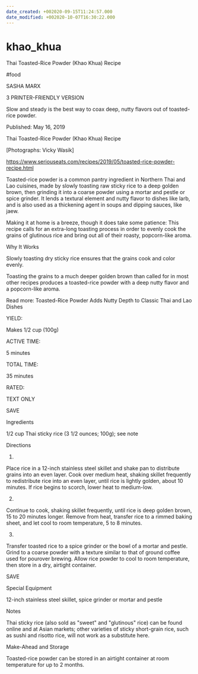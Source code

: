```yaml
---
date_created: +002020-09-15T11:24:57.000
date_modified: +002020-10-07T16:30:22.000
---
```


# khao_khua

Thai Toasted-Rice Powder (Khao Khua) Recipe

#food

SASHA MARX

3 PRINTER-FRIENDLY VERSION

Slow and steady is the best way to coax deep, nutty flavors out of toasted-rice powder.

Published: May 16, 2019

Thai Toasted-Rice Powder (Khao Khua) Recipe

[Photographs: Vicky Wasik]

https://www.seriouseats.com/recipes/2019/05/toasted-rice-powder-recipe.html

Toasted-rice powder is a common pantry ingredient in Northern Thai and Lao cuisines, made by slowly toasting raw sticky rice to a deep golden brown, then grinding it into a coarse powder using a mortar and pestle or spice grinder. It lends a textural element and nutty flavor to dishes like larb, and is also used as a thickening agent in soups and dipping sauces, like jaew.

Making it at home is a breeze, though it does take some patience: This recipe calls for an extra-long toasting process in order to evenly cook the grains of glutinous rice and bring out all of their roasty, popcorn-like aroma.

Why It Works

Slowly toasting dry sticky rice ensures that the grains cook and color evenly.

Toasting the grains to a much deeper golden brown than called for in most other recipes produces a toasted-rice powder with a deep nutty flavor and a popcorn-like aroma.

Read more: Toasted-Rice Powder Adds Nutty Depth to Classic Thai and Lao Dishes

YIELD:

Makes 1/2 cup (100g)

ACTIVE TIME:

5 minutes

TOTAL TIME:

35 minutes

RATED:

    

TEXT ONLY

 
 
 SAVE

Ingredients

1/2 cup Thai sticky rice (3 1/2 ounces; 100g); see note

Directions

1.

Place rice in a 12-inch stainless steel skillet and shake pan to distribute grains into an even layer. Cook over medium heat, shaking skillet frequently to redistribute rice into an even layer, until rice is lightly golden, about 10 minutes. If rice begins to scorch, lower heat to medium-low.

2.

Continue to cook, shaking skillet frequently, until rice is deep golden brown, 15 to 20 minutes longer. Remove from heat, transfer rice to a rimmed baking sheet, and let cool to room temperature, 5 to 8 minutes.

3.

Transfer toasted rice to a spice grinder or the bowl of a mortar and pestle. Grind to a coarse powder with a texture similar to that of ground coffee used for pourover brewing. Allow rice powder to cool to room temperature, then store in a dry, airtight container.

 SAVE

Special Equipment

12-inch stainless steel skillet, spice grinder or mortar and pestle

Notes

Thai sticky rice (also sold as "sweet" and "glutinous" rice) can be found online and at Asian markets; other varieties of sticky short-grain rice, such as sushi and risotto rice, will not work as a substitute here.

Make-Ahead and Storage

Toasted-rice powder can be stored in an airtight container at room temperature for up to 2 months.
